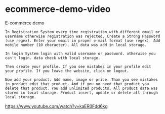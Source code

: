 # ecommerce-demo-video

E-commerce demo

	In Registration System every time registration with different email or username otherwise registration was rejected. Create a Strong Password (use regex). Enter your email in proper e-mail format (use regex). Add mobile number (10 character). All data was add in local storage.

	In login System login with valid username or password. otherwise you can't login. data check with local storage.

	Then create your profile. If you see mistakes in your profile edit your profile. If you leave the website, click on logout.
	
	Now add your product. Add name, image or price. Than you see mistakes in product edit that product. And if you no need that product you delete that product. You add unlimited products. All product data was stored in local storage. Product insert, update or delete all through local storage.


https://www.youtube.com/watch?v=kaER0Fdd6kg
